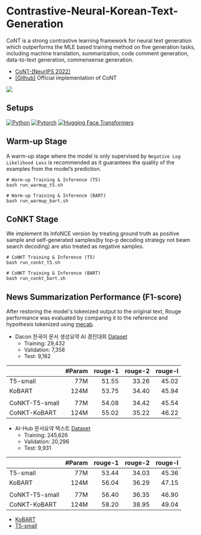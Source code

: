 # Contrastive-Neural-Korean-Text-Generation
CoNT is a strong contrastive learning framework for neural text generation which outperforms the MLE based training method on five generation tasks, including machine translation, summarization, code comment generation, data-to-text generation, commensense generation. <br>
   - [CoNT-[NeurIPS 2022]](https://arxiv.org/abs/2205.14690) <br>
   - [[Github]](https://github.com/Shark-NLP/CoNT) Official implementation of CoNT <br>
<img src=https://github.com/BM-K/CoNKT/assets/55969260/c0613709-d797-48cf-9acb-77b5fcec8389>

## Setups
[![Python](https://img.shields.io/badge/python-3.8.5-blue?logo=python&logoColor=FED643)](https://www.python.org/downloads/release/python-385/)
[![Pytorch](https://img.shields.io/badge/pytorch-1.13.1-red?logo=pytorch)](https://pytorch.org/get-started/previous-versions/)
[![Hugging Face Transformers](https://img.shields.io/badge/%F0%9F%A4%97-Transformers|4.21.1-pink?color=FF33CC)](https://github.com/huggingface/transformers)

## Warm-up Stage
A warm-up stage where the model is only supervised by `Negative Log Likelihood Loss` is recommended as it guarantees the quality of the examples from the model’s prediction.
```
# Warm-up Training & Inference (T5)
bash run_warmup_t5.sh

# Warm-up Training & Inference (BART)
bash run_warmup_bart.sh
```

## CoNKT Stage
We implement its InfoNCE version by treating ground truth as positive sample and self-generated samples(by top-p decoding strategy not beam search decoding) are also treated as negative samples.
```
# CoNKT Training & Inference (T5)
bash run_conkt_t5.sh

# CoNKT Training & Inference (BART)
bash run_conkt_bart.sh
```

## News Summarization Performance (F1-score)
After restoring the model's tokenized output to the original text, Rouge performance was evaluated by comparing it to the reference and hypothesis tokenized using [mecab](https://konlpy.org/ko/v0.4.0/).

- Dacon 한국어 문서 생성요약 AI 경진대회 [Dataset](https://dacon.io/competitions/official/235673/overview/description)
    - Training: 29,432
    - Validation: 7,358
    - Test: 9,182

| | #Param | rouge-1 |rouge-2|rouge-l|
|-------|--------:|--------:|--------:|--------:|
| T5-small | 77M | 51.55 | 33.26 | 45.02 |
| KoBART | 124M | 53.75 | 34.40 | 45.94 |
|  |  |  |  |  |
| CoNKT-T5-small | 77M | 54.08 | 34.42 | 45.54 |
| CoNKT-KoBART | 124M | 55.02 | 35.22 | 46.22 |

- AI-Hub 문서요약 텍스트 [Dataset](https://www.aihub.or.kr/aihubdata/data/view.do?currMenu=115&topMenu=100&aihubDataSe=realm&dataSetSn=97)
    - Training: 245,626
    - Validation: 20,296
    - Test: 9,931

| | #Param | rouge-1 |rouge-2|rouge-l|
|-------|--------:|--------:|--------:|--------:|
| T5-small | 77M | 53.44 | 34.03 | 45.36 |
| KoBART | 124M | 56.04 | 36.29 | 47.15 |
|  |  |  |  |  |
| CoNKT-T5-small | 77M | 56.40 | 36.35 | 46.90 |
| CoNKT-KoBART | 124M | 58.20 | 38.95 | 49.04 |

- [KoBART](https://github.com/SKT-AI/KoBART)
- [T5-small](https://github.com/paust-team/pko-t5)
